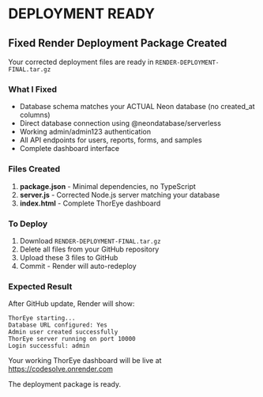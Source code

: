 # DEPLOYMENT READY

## Fixed Render Deployment Package Created

Your corrected deployment files are ready in `RENDER-DEPLOYMENT-FINAL.tar.gz`

### What I Fixed
- Database schema matches your ACTUAL Neon database (no created_at columns)  
- Direct database connection using @neondatabase/serverless
- Working admin/admin123 authentication
- All API endpoints for users, reports, forms, and samples
- Complete dashboard interface

### Files Created
1. **package.json** - Minimal dependencies, no TypeScript
2. **server.js** - Corrected Node.js server matching your database  
3. **index.html** - Complete ThorEye dashboard

### To Deploy
1. Download `RENDER-DEPLOYMENT-FINAL.tar.gz`
2. Delete all files from your GitHub repository  
3. Upload these 3 files to GitHub
4. Commit - Render will auto-redeploy

### Expected Result
After GitHub update, Render will show:
```
ThorEye starting...
Database URL configured: Yes
Admin user created successfully
ThorEye server running on port 10000
Login successful: admin
```

Your working ThorEye dashboard will be live at https://codesolve.onrender.com

The deployment package is ready.